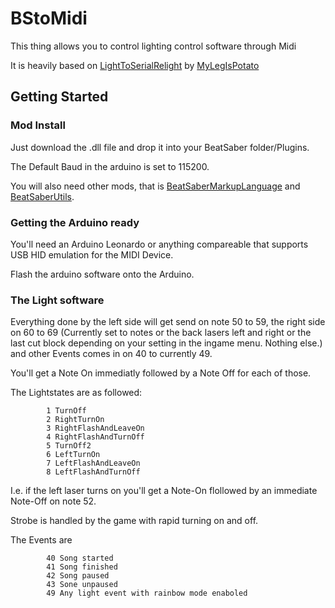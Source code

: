 # BStoMidi

This thing allows you to control lighting control software through Midi

It is heavily based on [LightToSerialRelight](https://github.com/MyLegIsPotato/LightToSerialRelight) by [MyLegIsPotato](https://github.com/MyLegIsPotato)

## Getting Started

### Mod Install
Just download the .dll file and drop it into your BeatSaber folder/Plugins.

The Default Baud in the arduino is set to 115200.

You will also need other mods, that is [BeatSaberMarkupLanguage](https://github.com/monkeymanboy/BeatSaberMarkupLanguage) and [BeatSaberUtils](https://github.com/Kylemc1413/Beat-Saber-Utils).

### Getting the Arduino ready

You'll need an Arduino Leonardo or anything compareable that supports USB HID emulation for the MIDI Device.

Flash the arduino software onto the Arduino.

### The Light software

Everything done by the left side will get send on note 50 to 59, the right side on 60 to 69 (Currently set to notes or the back lasers left and right or the last cut block depending on your setting in the ingame menu. Nothing else.) and other Events comes in on 40 to currently 49.

You'll get a Note On immediatly followed by a Note Off for each of those.

The Lightstates are as followed:

```
        1 TurnOff
        2 RightTurnOn
        3 RightFlashAndLeaveOn
        4 RightFlashAndTurnOff
        5 TurnOff2
        6 LeftTurnOn
        7 LeftFlashAndLeaveOn
        8 LeftFlashAndTurnOff
```

I.e. if the left laser turns on you'll get a Note-On flollowed by an immediate Note-Off on note 52.

Strobe is handled by the game with rapid turning on and off.

The Events are

```
        40 Song started
        41 Song finished
        42 Song paused
        43 Sone unpaused
        49 Any light event with rainbow mode enaboled
```
